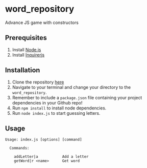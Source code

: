# word_repository
Advance JS game with constructors

## Prerequisites
1. Install [Node.js](https://nodejs.org/en/)
2. Install [Inquirerjs](https://github.com/SBoudrias/Inquirer.js/)

## Installation
1. Clone the repository [here](https://github.com/sharstream/word_repository)
2. Navigate to your terminal and change your directory to the `word_repository`.
3. Remember to include a `package.json` file containing your project dependencies in your Github repo!
4. Run `npm install` to install node dependencies.
5. Run `node index.js` to start guessing letters.

## Usage
```
Usage: index.js [options] [command]

  Commands:

    addLetter|a           Add a letter
    getWord|r <name>      Get word
